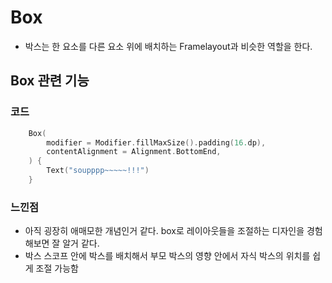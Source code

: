 # Box

* 박스는 한 요소를 다른 요소 위에 배치하는 Framelayout과 비슷한 역할을 한다.

## Box 관련 기능

### 코드

```kotlin
    Box(
        modifier = Modifier.fillMaxSize().padding(16.dp),
        contentAlignment = Alignment.BottomEnd,
    ) {
        Text("soupppp~~~~~!!!")
    }
```

### 느낀점

* 아직 굉장히 애매모한 개념인거 같다. box로 레이아웃들을 조절하는 디자인을 경험해보면 잘 알거 같다.
* 박스 스코프 안에 박스를 배치해서 부모 박스의 영향 안에서 자식 박스의 위치를 쉽게 조절 가능함